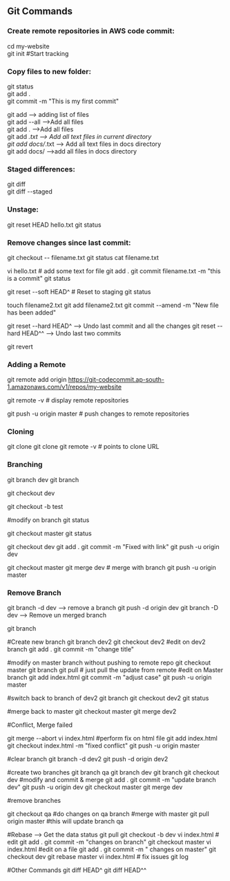 ## Git Commands

### Create remote repositories in AWS code commit:  
cd my-website  
git init   #Start tracking  


### Copy files to new folder:  
git status  
git add .  
git commit -m "This is my first commit"   

git add <list of files> --> adding list of files   
git add --all -->Add all files   
git add .  -->Add all files   
git add *.txt --> Add all text files in current directory    
git add docs/*.txt  --> Add all text files in docs directory   
git add docs/  -->add all files in docs directory   


### Staged differences:    
git diff   
git diff --staged   


### Unstage:
git reset HEAD hello.txt
git status


### Remove changes since last commit:
git checkout -- filename.txt
git status
cat filename.txt

vi hello.txt # add some text for file
git add .
git commit filename.txt -m "this is a commit"
git status

git reset --soft HEAD^ # Reset to staging
git status

touch filename2.txt
git add filename2.txt
git commit --amend -m "New file has been added"

git reset --hard HEAD^ --> Undo last commit and all the changes
git reset --hard HEAD^^ --> Undo last two commits

git revert <commit id>


### Adding a Remote
git remote add origin https://git-codecommit.ap-south-1.amazonaws.com/v1/repos/my-website

git remote -v # display remote repositories

git push -u origin master # push changes to remote repositories


### Cloning
git clone <repo link>
git clone <repo link> <folder name>
git remote -v # points to clone URL


### Branching
git branch dev
git branch

git checkout dev

git checkout -b test

#modify on branch
git status

git checkout master
git status

git checkout dev
git add .
git commit -m "Fixed with  link"
git push -u origin dev

git checkout master
git merge dev # merge with branch
git push -u origin master



### Remove Branch
git branch -d dev --> remove a branch
git push -d origin dev
git branch -D dev --> Remove un merged branch

git branch

#Create new branch
git branch dev2
git checkout dev2
#edit on dev2 branch
git add .
git commit -m "change title"

#modify on master branch without pushing to remote repo
git checkout master
git branch
git pull # just pull the update from remote
#edit on Master branch
git add index.html
git commit -m "adjust case"
git push -u origin master


#switch back to branch of dev2
git branch
git checkout dev2
git status

#merge back to master
git checkout master
git merge dev2

#Conflict, Merge failed

git merge --abort
vi index.html
#perform fix on html file
git add index.html
git checkout index.html -m "fixed conflict"
git push -u origin master

#clear branch
git branch -d dev2
git push -d origin dev2

#create two branches
git branch qa
git branch dev
git branch
git checkout dev
#modify and commit & merge
git add .
git commit -m "update branch dev"
git push -u origin dev
git checkout master
git merge dev

#remove branches

git checkout qa
#do changes on qa branch
#merge with master
git pull origin master
#this will update branch qa

#Rebase --> Get the data status
git pull
git checkout -b dev
vi index.html # edit
git add .
git commit -m "changes on branch"
git checkout master
vi index.html #edit on a file
git add .
git commit -m " changes on master"
git checkout dev
git rebase master
vi index.html # fix issues
git log

#Other Commands
git diff HEAD^
git diff HEAD^^
